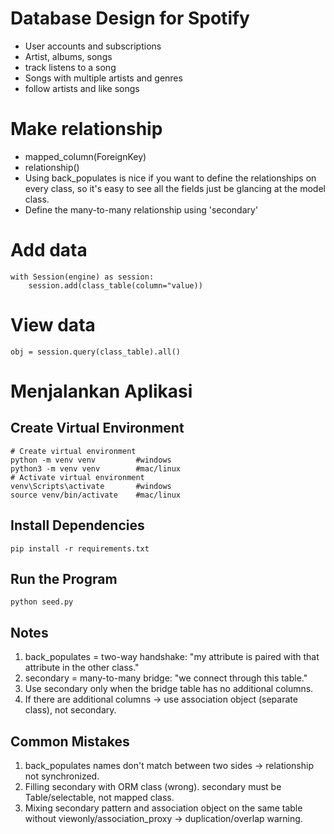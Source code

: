 # Database Design for Spotify
- User accounts and subscriptions
- Artist, albums, songs
- track listens to a song
- Songs with multiple artists and genres
- follow artists and like songs

# Make relationship
- mapped_column(ForeignKey)
- relationship()
- Using back_populates is nice if you want to define the relationships on every class, so it's easy to see all the fields just be glancing at the model class.
- Define the many-to-many relationship using 'secondary'

# Add data
```angular2html
with Session(engine) as session:
    session.add(class_table(column="value))
```

# View data
```angular2html
obj = session.query(class_table).all()
```

# Menjalankan Aplikasi
## Create Virtual Environment
```angular2html
# Create virtual environment
python -m venv venv         #windows
python3 -m venv venv        #mac/linux
# Activate virtual environment
venv\Scripts\activate       #windows
source venv/bin/activate    #mac/linux
```

## Install Dependencies
```angular2html
pip install -r requirements.txt
```

## Run the Program
```angular2html
python seed.py
```

## Notes
1. back_populates = two-way handshake: "my attribute is paired with that attribute in the other class."
2. secondary = many-to-many bridge: "we connect through this table."
3. Use secondary only when the bridge table has no additional columns.
4. If there are additional columns → use association object (separate class), not secondary.

## Common Mistakes
1. back_populates names don't match between two sides → relationship not synchronized.
2. Filling secondary with ORM class (wrong). secondary must be Table/selectable, not mapped class.
3. Mixing secondary pattern and association object on the same table without viewonly/association_proxy → duplication/overlap warning.